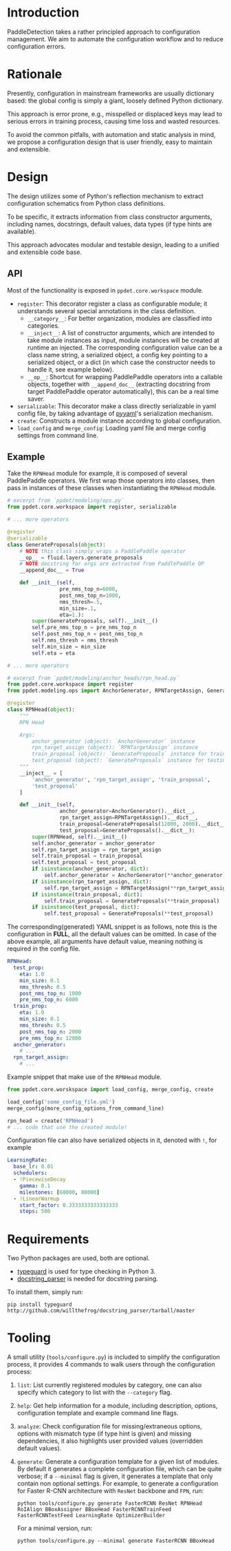 # Introduction

PaddleDetection takes a rather principled approach to configuration management. We aim to automate the configuration workflow and to reduce configuration errors.


# Rationale

Presently, configuration in mainstream frameworks are usually dictionary based: the global config is simply a giant, loosely defined Python dictionary.

This approach is error prone, e.g., misspelled or displaced keys may lead to serious errors in training process, causing time loss and wasted resources.

To avoid the common pitfalls, with automation and static analysis in mind, we propose a configuration design that is user friendly, easy to maintain and extensible.


# Design

The design utilizes some of Python's reflection mechanism to extract configuration schematics from Python class definitions.

To be specific, it extracts information from class constructor arguments, including names, docstrings, default values, data types (if type hints are available).

This approach advocates modular and testable design, leading to a unified and extensible code base.


## API

Most of the functionality is exposed in `ppdet.core.workspace` module.

-   `register`: This decorator register a class as configurable module; it understands several special annotations in the class definition.
    -   `__category__`: For better organization, modules are classified into categories.
    -   `__inject__`: A list of constructor arguments, which are intended to take module instances as input, module instances will be created at runtime an injected. The corresponding configuration value can be a class name string, a serialized object, a config key pointing to a serialized object, or a dict (in which case the constructor needs to handle it, see example below).
    -   `__op__`: Shortcut for wrapping PaddlePaddle operators into a callable objects, together with `__append_doc__` (extracting docstring from target PaddlePaddle operator automatically), this can be a real time saver.
-   `serializable`: This decorator make a class directly serializable in yaml config file, by taking advantage of [pyyaml](https://pyyaml.org/wiki/PyYAMLDocumentation)'s serialization mechanism.
-   `create`: Constructs a module instance according to global configuration.
-   `load_config` and `merge_config`: Loading yaml file and merge config settings from command line.


## Example

Take the `RPNHead` module for example, it is composed of several PaddlePaddle operators. We first wrap those operators into classes, then pass in instances of these classes when instantiating the `RPNHead` module.

```python
# excerpt from `ppdet/modeling/ops.py`
from ppdet.core.workspace import register, serializable

# ... more operators

@register
@serializable
class GenerateProposals(object):
    # NOTE this class simply wraps a PaddlePaddle operator
    __op__ = fluid.layers.generate_proposals
    # NOTE docstring for args are extracted from PaddlePaddle OP
    __append_doc__ = True

    def __init__(self,
                 pre_nms_top_n=6000,
                 post_nms_top_n=1000,
                 nms_thresh=.5,
                 min_size=.1,
                 eta=1.):
        super(GenerateProposals, self).__init__()
        self.pre_nms_top_n = pre_nms_top_n
        self.post_nms_top_n = post_nms_top_n
        self.nms_thresh = nms_thresh
        self.min_size = min_size
        self.eta = eta

# ... more operators

# excerpt from `ppdet/modeling/anchor_heads/rpn_head.py`
from ppdet.core.workspace import register
from ppdet.modeling.ops import AnchorGenerator, RPNTargetAssign, GenerateProposals

@register
class RPNHead(object):
    """
    RPN Head

    Args:
        anchor_generator (object): `AnchorGenerator` instance
        rpn_target_assign (object): `RPNTargetAssign` instance
        train_proposal (object): `GenerateProposals` instance for training
        test_proposal (object): `GenerateProposals` instance for testing
    """
    __inject__ = [
        'anchor_generator', 'rpn_target_assign', 'train_proposal',
        'test_proposal'
    ]

    def __init__(self,
                 anchor_generator=AnchorGenerator().__dict__,
                 rpn_target_assign=RPNTargetAssign().__dict__,
                 train_proposal=GenerateProposals(12000, 2000).__dict__,
                 test_proposal=GenerateProposals().__dict__):
        super(RPNHead, self).__init__()
        self.anchor_generator = anchor_generator
        self.rpn_target_assign = rpn_target_assign
        self.train_proposal = train_proposal
        self.test_proposal = test_proposal
        if isinstance(anchor_generator, dict):
            self.anchor_generator = AnchorGenerator(**anchor_generator)
        if isinstance(rpn_target_assign, dict):
            self.rpn_target_assign = RPNTargetAssign(**rpn_target_assign)
        if isinstance(train_proposal, dict):
            self.train_proposal = GenerateProposals(**train_proposal)
        if isinstance(test_proposal, dict):
            self.test_proposal = GenerateProposals(**test_proposal)
```

The corresponding(generated) YAML snippet is as follows, note this is the configuration in **FULL**, all the default values can be omitted. In case of the above example, all arguments have default value, meaning nothing is required in the config file.

```yaml
RPNHead:
  test_prop:
    eta: 1.0
    min_size: 0.1
    nms_thresh: 0.5
    post_nms_top_n: 1000
    pre_nms_top_n: 6000
  train_prop:
    eta: 1.0
    min_size: 0.1
    nms_thresh: 0.5
    post_nms_top_n: 2000
    pre_nms_top_n: 12000
  anchor_generator:
    # ...
  rpn_target_assign:
    # ...
```

Example snippet that make use of the `RPNHead` module.

```python
from ppdet.core.worskspace import load_config, merge_config, create

load_config('some_config_file.yml')
merge_config(more_config_options_from_command_line)

rpn_head = create('RPNHead')
# ... code that use the created module!
```

Configuration file can also have serialized objects in it, denoted with `!`, for example

```yaml
LearningRate:
  base_lr: 0.01
  schedulers:
  - !PiecewiseDecay
    gamma: 0.1
    milestones: [60000, 80000]
  - !LinearWarmup
    start_factor: 0.3333333333333333
    steps: 500
```


# Requirements

Two Python packages are used, both are optional.

-   [typeguard](https://github.com/agronholm/typeguard) is used for type checking in Python 3.
-   [docstring\_parser](https://github.com/rr-/docstring_parser) is needed for docstring parsing.

To install them, simply run:

```shell
pip install typeguard http://github.com/willthefrog/docstring_parser/tarball/master
```


# Tooling

A small utility (`tools/configure.py`) is included to simplify the configuration process, it provides 4 commands to walk users through the configuration process:

1.  `list`: List currently registered modules by category, one can also specify which category to list with the `--category` flag.
2.  `help`: Get help information for a module, including description, options, configuration template and example command line flags.
3.  `analyze`: Check configuration file for missing/extraneous options, options with mismatch type (if type hint is given) and missing dependencies, it also highlights user provided values (overridden default values).
4.  `generate`: Generate a configuration template for a given list of modules. By default it generates a complete configuration file, which can be quite verbose; if a `--minimal` flag is given, it generates a template that only contain non optional settings. For example, to generate a configuration for Faster R-CNN architecture with `ResNet` backbone and `FPN`, run:

    ```shell
    python tools/configure.py generate FasterRCNN ResNet RPNHead RoIAlign BBoxAssigner BBoxHead FasterRCNNTrainFeed FasterRCNNTestFeed LearningRate OptimizerBuilder
    ```

    For a minimal version, run:

    ```shell
    python tools/configure.py --minimal generate FasterRCNN BBoxHead
    ```
